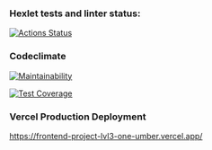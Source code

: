 ### Hexlet tests and linter status:
[![Actions Status](https://github.com/anton2009danilov/frontend-project-lvl3/workflows/hexlet-check/badge.svg)](https://github.com/anton2009danilov/frontend-project-lvl3/actions)

### Codeclimate
[![Maintainability](https://api.codeclimate.com/v1/badges/5a8fdd760b18a8e909dd/maintainability)](https://codeclimate.com/github/anton2009danilov/frontend-project-lvl3/maintainability)

[![Test Coverage](https://api.codeclimate.com/v1/badges/5a8fdd760b18a8e909dd/test_coverage)](https://codeclimate.com/github/anton2009danilov/frontend-project-lvl3/test_coverage)

### Vercel Production Deployment
https://frontend-project-lvl3-one-umber.vercel.app/